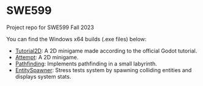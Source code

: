 # SWE599
Project repo for SWE599 Fall 2023

You can find the Windows x64 builds (.exe files) below:

* [Tutorial2D](https://github.com/dbaslan/SWE599/blob/main/Tutorial2D/Tutorial2D.exe): A 2D minigame made according to the official Godot tutorial.
* [Attempt](https://github.com/dbaslan/SWE599/blob/main/SWE599Attempt/SWE599Attempt.exe): A 2D minigame.
* [Pathfinding](https://github.com/dbaslan/SWE599/blob/main/Pathfinding/Pathfinding.exe): Implements pathfinding in a small labyrinth.
* [EntitySpawner](https://github.com/dbaslan/SWE599/blob/main/EntitySpawner/EntitySpawner.exe): Stress tests system by spawning colliding entities and displays system stats.
